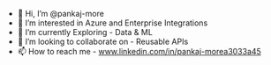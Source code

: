 - 👋 Hi, I’m @pankaj-more
- 👀 I’m interested in Azure and Enterprise Integrations
- 🌱 I’m currently Exploring - Data & ML
- 💞️ I’m looking to collaborate on - Reusable APIs
- 📫 How to reach me - www.linkedin.com/in/pankaj-morea3033a45

<!---
pankaj-more/pankaj-more is a ✨ special ✨ repository because its `README.md` (this file) appears on your GitHub profile.
You can click the Preview link to take a look at your changes.
--->
